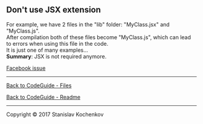 ## Don't use JSX extension

For example, we have 2 files in the "lib" folder: "MyClass.jsx" and "MyClass.js".  
After compilation both of these files become "MyClass.js", which can lead to errors when using this file in the code.  
It is just one of many examples...  
**Summary**: JSX is not required anymore.  

[Facebook issue](https://github.com/facebook/create-react-app/issues/87)

---

[Back to CodeGuide - Files](https://github.com/UserBug/codeGuide/tree/v2/docs/files)

[Back to CodeGuide - Readme](https://github.com/UserBug/codeGuide/tree/v2)

---
Copyright © 2017 Stanislav Kochenkov 